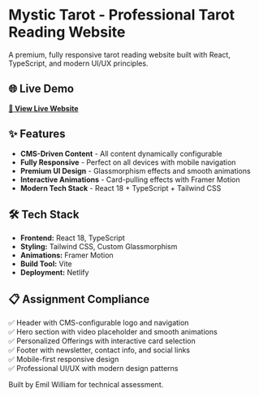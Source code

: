 # Mystic Tarot - Professional Tarot Reading Website

A premium, fully responsive tarot reading website built with React, TypeScript, and modern UI/UX principles.

## 🌐 Live Demo

**[🔗 View Live Website](https://spiffy-piroshki-7c3eab.netlify.app)**

## ✨ Features

-  **CMS-Driven Content** - All content dynamically configurable
-  **Fully Responsive** - Perfect on all devices with mobile navigation  
-  **Premium UI Design** - Glassmorphism effects and smooth animations
-  **Interactive Animations** - Card-pulling effects with Framer Motion
-  **Modern Tech Stack** - React 18 + TypeScript + Tailwind CSS

## 🛠️ Tech Stack

- **Frontend:** React 18, TypeScript
- **Styling:** Tailwind CSS, Custom Glassmorphism  
- **Animations:** Framer Motion
- **Build Tool:** Vite
- **Deployment:** Netlify

## 📋 Assignment Compliance

✅ Header with CMS-configurable logo and navigation  
✅ Hero section with video placeholder and smooth animations  
✅ Personalized Offerings with interactive card selection  
✅ Footer with newsletter, contact info, and social links  
✅ Mobile-first responsive design  
✅ Professional UI/UX with modern design patterns  

Built by Emil William for technical assessment.

